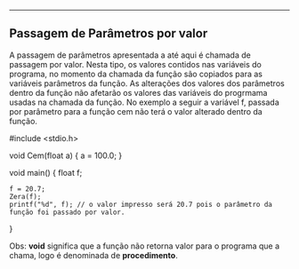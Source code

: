 ----
Passagem de Parâmetros por valor
----
A passagem de parâmetros apresentada a até aqui é chamada de passagem por valor. 
Nesta tipo, os valores contidos nas variáveis do programa, no momento da chamada da função são copiados para as variáveis parâmetros da função.
As alterações dos valores dos parâmetros dentro da função não afetarão os valores das variáveis do progrmama usadas na chamada da função. 
No exemplo a seguir a variável f, passada por parâmetro para a função cem não terá o valor alterado dentro da função.

#include <stdio.h>

void Cem(float a)
{
    a = 100.0;
}

void main()
{
   float f;

    f = 20.7;
    Zera(f);
    printf("%d", f); // o valor impresso será 20.7 pois o parâmetro da função foi passado por valor.
} 


Obs: <b>void</b> significa que a função não retorna valor para o programa que a chama, logo é denominada de <b>procedimento</b>.
